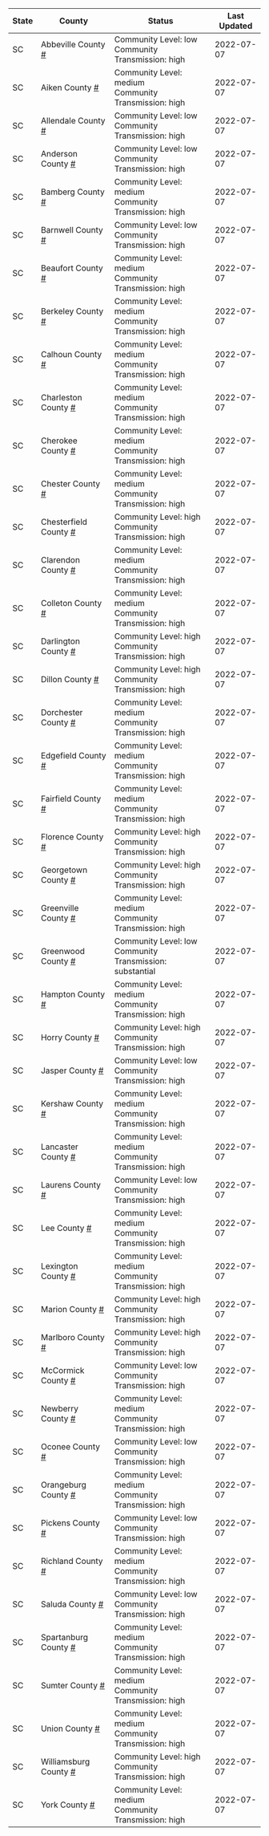 State | County | Status | Last Updated
--- | --- | --- | --- 
SC | Abbeville County <a href="#abbeville_county">#</a> | <a name="abbeville_county"></a>Community Level: low<br/>Community Transmission: high | 2022-07-07
SC | Aiken County <a href="#aiken_county">#</a> | <a name="aiken_county"></a>Community Level: medium<br/>Community Transmission: high | 2022-07-07
SC | Allendale County <a href="#allendale_county">#</a> | <a name="allendale_county"></a>Community Level: low<br/>Community Transmission: high | 2022-07-07
SC | Anderson County <a href="#anderson_county">#</a> | <a name="anderson_county"></a>Community Level: low<br/>Community Transmission: high | 2022-07-07
SC | Bamberg County <a href="#bamberg_county">#</a> | <a name="bamberg_county"></a>Community Level: medium<br/>Community Transmission: high | 2022-07-07
SC | Barnwell County <a href="#barnwell_county">#</a> | <a name="barnwell_county"></a>Community Level: low<br/>Community Transmission: high | 2022-07-07
SC | Beaufort County <a href="#beaufort_county">#</a> | <a name="beaufort_county"></a>Community Level: medium<br/>Community Transmission: high | 2022-07-07
SC | Berkeley County <a href="#berkeley_county">#</a> | <a name="berkeley_county"></a>Community Level: medium<br/>Community Transmission: high | 2022-07-07
SC | Calhoun County <a href="#calhoun_county">#</a> | <a name="calhoun_county"></a>Community Level: medium<br/>Community Transmission: high | 2022-07-07
SC | Charleston County <a href="#charleston_county">#</a> | <a name="charleston_county"></a>Community Level: medium<br/>Community Transmission: high | 2022-07-07
SC | Cherokee County <a href="#cherokee_county">#</a> | <a name="cherokee_county"></a>Community Level: medium<br/>Community Transmission: high | 2022-07-07
SC | Chester County <a href="#chester_county">#</a> | <a name="chester_county"></a>Community Level: medium<br/>Community Transmission: high | 2022-07-07
SC | Chesterfield County <a href="#chesterfield_county">#</a> | <a name="chesterfield_county"></a>Community Level: high<br/>Community Transmission: high | 2022-07-07
SC | Clarendon County <a href="#clarendon_county">#</a> | <a name="clarendon_county"></a>Community Level: medium<br/>Community Transmission: high | 2022-07-07
SC | Colleton County <a href="#colleton_county">#</a> | <a name="colleton_county"></a>Community Level: medium<br/>Community Transmission: high | 2022-07-07
SC | Darlington County <a href="#darlington_county">#</a> | <a name="darlington_county"></a>Community Level: high<br/>Community Transmission: high | 2022-07-07
SC | Dillon County <a href="#dillon_county">#</a> | <a name="dillon_county"></a>Community Level: high<br/>Community Transmission: high | 2022-07-07
SC | Dorchester County <a href="#dorchester_county">#</a> | <a name="dorchester_county"></a>Community Level: medium<br/>Community Transmission: high | 2022-07-07
SC | Edgefield County <a href="#edgefield_county">#</a> | <a name="edgefield_county"></a>Community Level: medium<br/>Community Transmission: high | 2022-07-07
SC | Fairfield County <a href="#fairfield_county">#</a> | <a name="fairfield_county"></a>Community Level: medium<br/>Community Transmission: high | 2022-07-07
SC | Florence County <a href="#florence_county">#</a> | <a name="florence_county"></a>Community Level: high<br/>Community Transmission: high | 2022-07-07
SC | Georgetown County <a href="#georgetown_county">#</a> | <a name="georgetown_county"></a>Community Level: high<br/>Community Transmission: high | 2022-07-07
SC | Greenville County <a href="#greenville_county">#</a> | <a name="greenville_county"></a>Community Level: medium<br/>Community Transmission: high | 2022-07-07
SC | Greenwood County <a href="#greenwood_county">#</a> | <a name="greenwood_county"></a>Community Level: low<br/>Community Transmission: substantial | 2022-07-07
SC | Hampton County <a href="#hampton_county">#</a> | <a name="hampton_county"></a>Community Level: medium<br/>Community Transmission: high | 2022-07-07
SC | Horry County <a href="#horry_county">#</a> | <a name="horry_county"></a>Community Level: high<br/>Community Transmission: high | 2022-07-07
SC | Jasper County <a href="#jasper_county">#</a> | <a name="jasper_county"></a>Community Level: low<br/>Community Transmission: high | 2022-07-07
SC | Kershaw County <a href="#kershaw_county">#</a> | <a name="kershaw_county"></a>Community Level: medium<br/>Community Transmission: high | 2022-07-07
SC | Lancaster County <a href="#lancaster_county">#</a> | <a name="lancaster_county"></a>Community Level: medium<br/>Community Transmission: high | 2022-07-07
SC | Laurens County <a href="#laurens_county">#</a> | <a name="laurens_county"></a>Community Level: low<br/>Community Transmission: high | 2022-07-07
SC | Lee County <a href="#lee_county">#</a> | <a name="lee_county"></a>Community Level: medium<br/>Community Transmission: high | 2022-07-07
SC | Lexington County <a href="#lexington_county">#</a> | <a name="lexington_county"></a>Community Level: medium<br/>Community Transmission: high | 2022-07-07
SC | Marion County <a href="#marion_county">#</a> | <a name="marion_county"></a>Community Level: high<br/>Community Transmission: high | 2022-07-07
SC | Marlboro County <a href="#marlboro_county">#</a> | <a name="marlboro_county"></a>Community Level: high<br/>Community Transmission: high | 2022-07-07
SC | McCormick County <a href="#mccormick_county">#</a> | <a name="mccormick_county"></a>Community Level: low<br/>Community Transmission: high | 2022-07-07
SC | Newberry County <a href="#newberry_county">#</a> | <a name="newberry_county"></a>Community Level: medium<br/>Community Transmission: high | 2022-07-07
SC | Oconee County <a href="#oconee_county">#</a> | <a name="oconee_county"></a>Community Level: low<br/>Community Transmission: high | 2022-07-07
SC | Orangeburg County <a href="#orangeburg_county">#</a> | <a name="orangeburg_county"></a>Community Level: medium<br/>Community Transmission: high | 2022-07-07
SC | Pickens County <a href="#pickens_county">#</a> | <a name="pickens_county"></a>Community Level: low<br/>Community Transmission: high | 2022-07-07
SC | Richland County <a href="#richland_county">#</a> | <a name="richland_county"></a>Community Level: medium<br/>Community Transmission: high | 2022-07-07
SC | Saluda County <a href="#saluda_county">#</a> | <a name="saluda_county"></a>Community Level: low<br/>Community Transmission: high | 2022-07-07
SC | Spartanburg County <a href="#spartanburg_county">#</a> | <a name="spartanburg_county"></a>Community Level: medium<br/>Community Transmission: high | 2022-07-07
SC | Sumter County <a href="#sumter_county">#</a> | <a name="sumter_county"></a>Community Level: medium<br/>Community Transmission: high | 2022-07-07
SC | Union County <a href="#union_county">#</a> | <a name="union_county"></a>Community Level: medium<br/>Community Transmission: high | 2022-07-07
SC | Williamsburg County <a href="#williamsburg_county">#</a> | <a name="williamsburg_county"></a>Community Level: high<br/>Community Transmission: high | 2022-07-07
SC | York County <a href="#york_county">#</a> | <a name="york_county"></a>Community Level: medium<br/>Community Transmission: high | 2022-07-07
